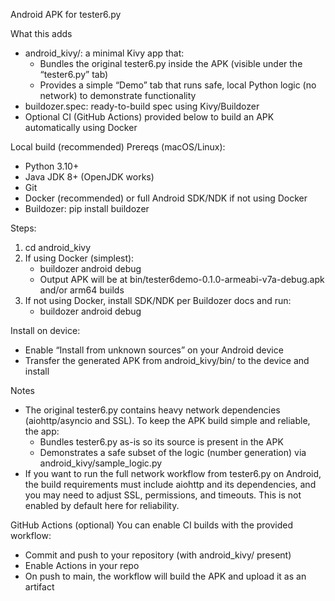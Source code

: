 Android APK for tester6.py

What this adds
- android_kivy/: a minimal Kivy app that:
  - Bundles the original tester6.py inside the APK (visible under the “tester6.py” tab)
  - Provides a simple “Demo” tab that runs safe, local Python logic (no network) to demonstrate functionality
- buildozer.spec: ready-to-build spec using Kivy/Buildozer
- Optional CI (GitHub Actions) provided below to build an APK automatically using Docker

Local build (recommended)
Prereqs (macOS/Linux):
- Python 3.10+
- Java JDK 8+ (OpenJDK works)
- Git
- Docker (recommended) or full Android SDK/NDK if not using Docker
- Buildozer: pip install buildozer

Steps:
1) cd android_kivy
2) If using Docker (simplest):
   - buildozer android debug
   - Output APK will be at bin/tester6demo-0.1.0-armeabi-v7a-debug.apk and/or arm64 builds
3) If not using Docker, install SDK/NDK per Buildozer docs and run:
   - buildozer android debug

Install on device:
- Enable “Install from unknown sources” on your Android device
- Transfer the generated APK from android_kivy/bin/ to the device and install

Notes
- The original tester6.py contains heavy network dependencies (aiohttp/asyncio and SSL). To keep the APK build simple and reliable, the app:
  - Bundles tester6.py as-is so its source is present in the APK
  - Demonstrates a safe subset of the logic (number generation) via android_kivy/sample_logic.py
- If you want to run the full network workflow from tester6.py on Android, the build requirements must include aiohttp and its dependencies, and you may need to adjust SSL, permissions, and timeouts. This is not enabled by default here for reliability.

GitHub Actions (optional)
You can enable CI builds with the provided workflow:
- Commit and push to your repository (with android_kivy/ present)
- Enable Actions in your repo
- On push to main, the workflow will build the APK and upload it as an artifact